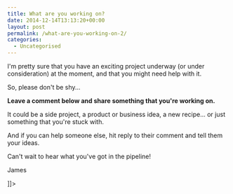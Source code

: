 ```yaml
---
title: What are you working on?
date: 2014-12-14T13:13:20+00:00
layout: post
permalink: /what-are-you-working-on-2/
categories:
  - Uncategorised
---
```

<![CDATA[<p>I'm pretty sure that you have an exciting project underway (or under consideration) at the moment, and that you might need help with it.</p><p>So, please don't be shy...</p><p><strong>Leave a comment below and share something that you're working on.</strong></p><p>It could be a side project, a product or business idea, a new recipe... or just something that you're stuck with.</p><p>And if you can help someone else, hit reply to their comment and tell them your ideas.</p><p>Can't wait to hear what you've got in the pipeline!</p><p>James</p>]]>